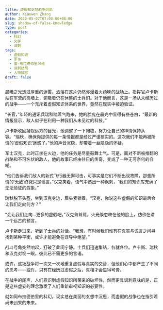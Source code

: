 ```yaml
---
title: 虚假知识的战争阴影
author: Xiaowen Zhang
date: 2022-05-07T07:00:00+08:00
slug: shadow-of-false-knowledge
type: post
categories:
  - 科幻
  - 文学
  - 讽刺
tags:
  - 虚假知识
  - 军事
  - 雷·布拉德伯里风格
  - 讽刺结局
  - 人物描写
draft: false
---
```


晨曦之光透过厚重的迷雾，洒落在这片仍然弥漫着火药味的战场上。指挥官卢卡斯站在军营的高墙上，俯瞰着仍在休整的士兵们。对于他而言，这是一场从未经历过的战争——一个充斥着虚假知识体系的世界，竟然在现实中被迫验证。

“长官，”年轻的通讯兵瑞秋喘着气跑来，她的脸庞在晨光中显得有些苍白，“最新的情报显示，敌人似乎在利用一种我们从未见过的科技。”

卢卡斯收回凝视远方的目光，他调整了一下帽檐，努力让自己的神情保持从容。“瑞秋，确保你提供的每一条情报都是经过严谨核实的。这次我们不能再被所谓的‘虚假知识’迷惑了。”他的声音沉稳，却带着一丝隐隐的怀疑。

军士汉克，此时正坐在火边，他的任务是尽量鼓舞士气。可是，面对不断被推翻的战略和不可名状的敌人，他的故事已经由往日的传奇，变成了一种无可奈何的自嘲。

“他们告诉我们敌人的新式飞行器无懈可击，可事实是它们不断出现故障，那些所谓的‘无敌’终究只是谣言。”汉克笑着，语气中透出一种讽刺，“我们的知识库充满了无法验证的假象。”

瑞秋脱下头盔，坐到汉克身边，眉头紧锁着。“汉克，你说这些虚假的知识最后会让我们走向何方？”

“会让我们走向...更多的虚假吧。”汉克耸耸肩，火光倏忽映在他的脸上，仿佛在讲一个远古的预言。

卢卡斯走过来，听到了士兵的对话。“我想，有时候我们惟有在真实与谎言之间寻找到某种平衡，或许才能避免在误导中绝望。”

战斗号角突然响起，打破了此间宁静。士兵们迅速集结，各就各位。卢卡斯、瑞秋和汉克对视一眼，彼此已不需更多的言语。

或许，这场战争将一次又一次地重复虚假与真实的交替，但他们心中都产生了不同的思考——或许，只有在经历过虚假之后，真相才会显得可贵。

在战争的尾声，人们意识到虚假知识所带来的破坏性，然而更具讽刺意味的是，正是这些虚妄的理念激发了人们重新审视知识的必要性。

就如同布拉德伯里的科幻，现实总在美丽的玄想中沉思，而虚假的战争也在指引着尚未到来的未来。
